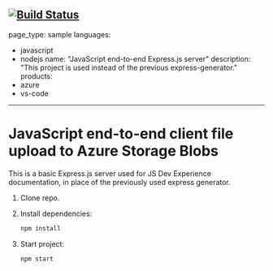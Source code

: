 [![Build Status](https://dev.azure.com/JaakkoOjaAzureDevOpsOrganization/TestiProjekti2/_apis/build/status/JaakkoOjaOutokumpu.js-e2e-express-server?branchName=main)](https://dev.azure.com/JaakkoOjaAzureDevOpsOrganization/TestiProjekti2/_build/latest?definitionId=2&branchName=main)
---
page_type: sample
languages:
- javascript
- nodejs
name: "JavaScript end-to-end Express.js server"
description: "This project is used instead of the previous express-generator."
products:
- azure
- vs-code
---

# JavaScript end-to-end client file upload to Azure Storage Blobs

This is a basic Express.js server used for JS Dev Experience documentation, in place of the previously used express generator. 

1. Clone repo.

1. Install dependencies: 

    ```bash
    npm install
    ```

1. Start project: 

    ```bash
    npm start
    ```
